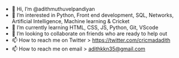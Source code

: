 - 👋 Hi, I’m @adithmuthuvelpandiyan
- 👀 I’m interested in Python, Front end development, SQL, Networks, Artificial Intelligence, Machine learning & Cricket
- 🌱 I’m currently learning HTML, CSS, JS, Python, Git, VScode
- 💞️ I’m looking to collaborate on friends who are ready to help out
- 📫 How to reach me  on Twitter > https://twitter.com/cricmadadith
- 📫 How to reach me  on email > adithkkn35@gmail.com

<!---
adithmuthuvelpandiyan/adithmuthuvelpandiyan is a ✨ special ✨ repository because its `README.md` (this file) appears on your GitHub profile.
You can click the Preview link to take a look at your changes.
--->
